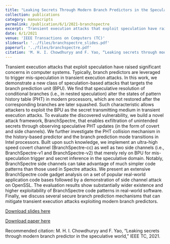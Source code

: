 ```yaml
---
title: "Leaking Secrets Through Modern Branch Predictors in the Speculative World"
collection: publications
category: manuscripts
permalink: /publication/6/1/2021-branchspectre
excerpt: 'Transient execution attacks that exploit speculation have raised significant concerns in computer systems. Typically, branch predictors are leveraged to trigger mis-speculation in transient execution attacks. In this work, we demonstrate a new class of speculation-based attacks that targets the branch prediction unit (BPU). We find that speculative resolution of conditional branches (i.e., in nested speculation) alter the states of pattern history table (PHT) in modern processors, which are not  ...'
date: 6/1/2021
venue: 'IEEE Transactions on Computers (TC)'
slidesurl: '../files/branchspectre_slides.pdf'
paperurl: '../files/branchspectre.pdf'
citation: 'M. H. I. Chowdhuryy and F. Yao, “Leaking secrets through modern branch predictor in the speculative world,” IEEE TC, 2021.'
---
```

Transient execution attacks that exploit speculation have raised significant concerns in computer systems. Typically, branch predictors are leveraged to trigger mis-speculation in transient execution attacks. In this work, we demonstrate a new class of speculation-based attacks that targets the branch prediction unit (BPU). We find that speculative resolution of conditional branches (i.e., in nested speculation) alter the states of pattern history table (PHT) in modern processors, which are not restored after the corresponding branches are later squashed. Such characteristic allows attackers to exploit the BPU as the secret transmitting medium in transient execution attacks. To evaluate the discovered vulnerability, we build a novel attack framework, BranchSpectre, that enables exfiltration of unintended secrets through observing speculative PHT updates (in the form of covert and side channels). We further investigate the PHT collision mechanism in the history-based predictor and the branch prediction mode transitions in Intel processors. Built upon such knowledge, we implement an ultra-high speed covert channel (BranchSpectre-cc) as well as two side channels (i.e., BranchSpectre-v1 and BranchSpectre-v2) that merely rely on BPU for mis-speculation trigger and secret inference in the speculative domain. Notably, BranchSpectre side channels can take advantage of much simpler code patterns than those used in Spectre attacks. We present an extensive BranchSpectre code gadget analysis on a set of popular real-world application code bases followed by a demonstration of side channel attack on OpenSSL. The evaluation results show substantially wider existence and higher exploitability of BranchSpectre code patterns in real-world software. Finally, we discuss several secure branch prediction mechanisms that can mitigate transient execution attacks exploiting modern branch predictors.

[Download slides here](../files/branchspectre_slides.pdf)

[Download paper here](../files/branchspectre.pdf)

Recommended citation: M. H. I. Chowdhuryy and F. Yao, “Leaking secrets through modern branch predictor in the speculative world,” IEEE TC, 2021.
